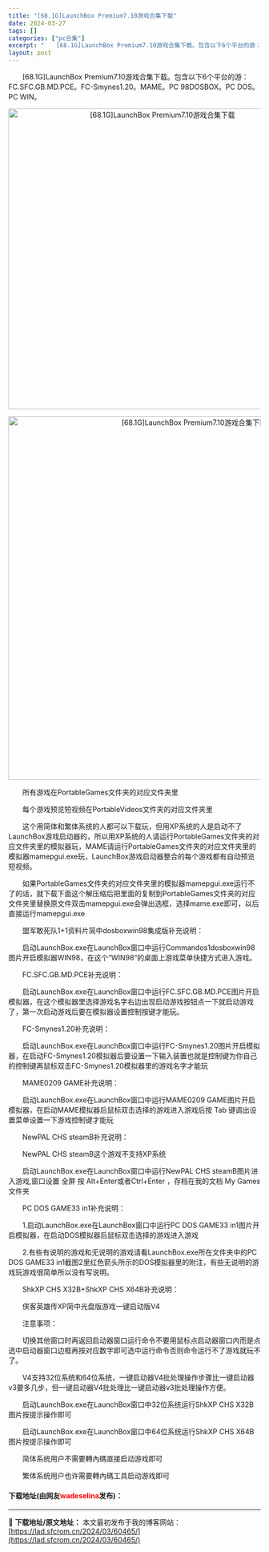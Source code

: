 ```yaml
---
title: "[68.1G]LaunchBox Premium7.10游戏合集下载"
date: 2024-03-27
tags: []
categories: ["pc合集"]
excerpt: "　　[68.1G]LaunchBox Premium7.10游戏合集下载。包含以下6个平台的游：FC.SFC.GB.MD.PCE。FC-Smynes1.20。MAME。PC 98DOSBOX。PC DOS。PC WIN。 　　所有游戏在PortableGames文件夹的对应文件夹里 　　每个游戏预览&hellip;"
layout: post
---
```


 <p>　　[68.1G]LaunchBox Premium7.10游戏合集下载。包含以下6个平台的游：FC.SFC.GB.MD.PCE。FC-Smynes1.20。MAME。PC 98DOSBOX。PC DOS。PC WIN。</p> <p align="center"><img align="" border="0" src="https://lad.sfcrom.cn/wp-content/uploads/2024/03/20240327_6603d6175a1b3.jpg" width="600" alt="[68.1G]LaunchBox Premium7.10游戏合集下载" /></p> <p align="center"><img align="" border="0" src="https://lad.sfcrom.cn/wp-content/uploads/2024/03/20240327_6603d617be627.png" width="726" alt="[68.1G]LaunchBox Premium7.10游戏合集下载" /></p> <p>　　所有游戏在PortableGames文件夹的对应文件夹里</p> <p>　　每个游戏预览短视频在PortableVideos文件夹的对应文件夹里</p> <p>　　这个用简体和繁体系统的人都可以下载玩，但用XP系统的人是启动不了LaunchBox游戏启动器的，所以用XP系统的人请运行PortableGames文件夹的对应文件夹里的模拟器玩，MAME请运行PortableGames文件夹的对应文件夹里的模拟器mamepgui.exe玩，LaunchBox游戏启动器整合的每个游戏都有自动预览短视频。</p> <p>　　如果PortableGames文件夹的对应文件夹里的模拟器mamepgui.exe运行不了的话，就下载下面这个解压缩后把里面的复制到PortableGames文件夹的对应文件夹里替换原文件双击mamepgui.exe会弹出选框，选择mame.exe即可，以后直接运行mamepgui.exe</p> <p>　　盟军敢死队1+1资料片简中dosboxwin98集成版补充说明：</p> <p>　　启动LaunchBox.exe在LaunchBox窗口中运行Commandos1dosboxwin98图片开启模拟器WIN98，在这个&ldquo;WIN98&ldquo;的桌面上游戏菜单快捷方式进入游戏。</p> <p>　　FC.SFC.GB.MD.PCE补充说明：</p> <p>　　启动LaunchBox.exe在LaunchBox窗口中运行FC.SFC.GB.MD.PCE图片开启模拟器，在这个模拟器里选择游戏名字右边出现启动游戏按钮点一下就启动游戏了，第一次启动游戏后要在模拟器设置控制按键才能玩。</p> <p>　　FC-Smynes1.20补充说明：</p> <p>　　启动LaunchBox.exe在LaunchBox窗口中运行FC-Smynes1.20图片开启模拟器，在启动FC-Smynes1.20模拟器后要设置一下输入装置也就是控制键为你自己的控制键再鼠标双击FC-Smynes1.20模拟器里的游戏名字才能玩</p> <p>　　MAME0209 GAME补充说明：</p> <p>　　启动LaunchBox.exe在LaunchBox窗口中运行MAME0209 GAME图片开启模拟器，在启动MAME模拟器后鼠标双击选择的游戏进入游戏后按 Tab 键调出设置菜单设置一下游戏控制键才能玩</p> <p>　　NewPAL CHS steamB补充说明：</p> <p>　　NewPAL CHS steamB这个游戏不支持XP系统</p> <p>　　启动LaunchBox.exe在LaunchBox窗口中运行NewPAL CHS steamB图片进入游戏,窗口设置 全屏 按 Alt+Enter或者Ctrl+Enter ，存档在我的文档 My Games文件夹</p> <p>　　PC DOS GAME33 in1补充说明：</p> <p>　　1.启动LaunchBox.exe在LaunchBox窗口中运行PC DOS GAME33 in1图片开启模拟器，在启动DOS模拟器后鼠标双击选择的游戏进入游戏</p> <p>　　2.有些有说明的游戏和无说明的游戏请看LaunchBox.exe所在文件夹中的PC DOS GAME33 in1截图2里红色箭头所示的DOS模拟器里的附注，有些无说明的游戏玩游戏很简单所以没有写说明。</p> <p>　　ShkXP CHS X32B+ShkXP CHS X64B补充说明：</p> <p>　　侠客英雄传XP简中光盘版游戏一键启动版V4</p> <p>　　注意事项：</p> <p>　　切换其他窗口时再返回启动器窗口运行命令不要用鼠标点启动器窗口内而是点选中启动器窗口边框再按对应数字即可选中运行命令否则命令运行不了游戏就玩不了。</p> <p>　　V4支持32位系统和64位系统，一键启动器V4批处理操作步骤比一键启动器v3要多几步，但一键启动器V4批处理比一键启动器v3批处理操作方便。</p> <p>　　启动LaunchBox.exe在LaunchBox窗口中32位系统运行ShkXP CHS X32B图片按提示操作即可</p> <p>　　启动LaunchBox.exe在LaunchBox窗口中64位系统运行ShkXP CHS X64B图片按提示操作即可</p> <p>　　简体系统用户不需要轉內碼直接启动游戏即可</p> <p>　　繁体系统用户也许需要轉內碼工具启动游戏即可</p> <p><h4>下载地址(由网友<font color="red">wadeselina</font>发布)：</h4></p> 

---
📖 **下载地址/原文地址：** 本文最初发布于我的博客网站：[https://lad.sfcrom.cn/2024/03/60465/](https://lad.sfcrom.cn/2024/03/60465/)
